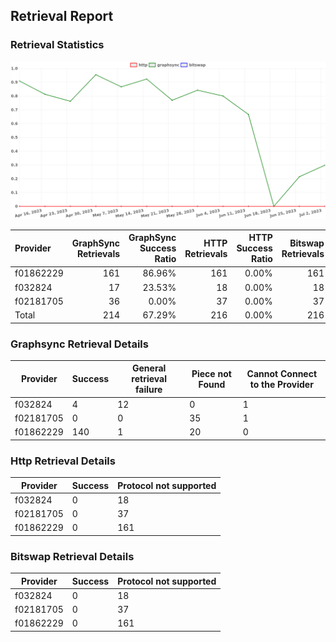 ## Retrieval Report
### Retrieval Statistics
<img src="https://raw.githubusercontent.com/data-preservation-programs/filplus-checker-assets/main/filecoin-project/filecoin-plus-large-datasets/issues/1724/1688836456950.png"/>

| Provider  | GraphSync Retrievals | GraphSync Success Ratio | HTTP Retrievals | HTTP Success Ratio | Bitswap Retrievals | Bitswap Success Ratio |
| :-------- | -------------------: | ----------------------: | --------------: | -----------------: | -----------------: | --------------------: |
| f01862229 |                  161 |                  86.96% |             161 |              0.00% |                161 |                 0.00% |
| f032824   |                   17 |                  23.53% |              18 |              0.00% |                 18 |                 0.00% |
| f02181705 |                   36 |                   0.00% |              37 |              0.00% |                 37 |                 0.00% |
| Total     |                  214 |                  67.29% |             216 |              0.00% |                216 |                 0.00% |

### Graphsync Retrieval Details
| Provider  | Success | General retrieval failure | Piece not Found | Cannot Connect to the Provider |
| --------- | ------- | ------------------------- | --------------- | ------------------------------ |
| f032824   | 4       | 12                        | 0               | 1                              |
| f02181705 | 0       | 0                         | 35              | 1                              |
| f01862229 | 140     | 1                         | 20              | 0                              |

### Http Retrieval Details
| Provider  | Success | Protocol not supported |
| --------- | ------- | ---------------------- |
| f032824   | 0       | 18                     |
| f02181705 | 0       | 37                     |
| f01862229 | 0       | 161                    |

### Bitswap Retrieval Details
| Provider  | Success | Protocol not supported |
| --------- | ------- | ---------------------- |
| f032824   | 0       | 18                     |
| f02181705 | 0       | 37                     |
| f01862229 | 0       | 161                    |

